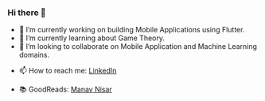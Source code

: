 ### Hi there 👋

<!--
**manavnisar/manavnisar** is a ✨ _special_ ✨ repository because its `README.md` (this file) appears on your GitHub profile.

Here are some ideas to get you started:
-->
- 🔭 I’m currently working on building Mobile Applications using Flutter.
- 🌱 I’m currently learning about Game Theory.
- 👯 I’m looking to collaborate on Mobile Application and Machine Learning domains.
<!-- - 🤔 I’m looking for help with ... -->
<!-- - 💬 Ask me about --> 
- 📫 How to reach me: [LinkedIn](https://linkedin.com/in/manavnisar)
<!-- - 😄 Pronouns: ... -->
<!-- - ⚡ Fun fact: ... -->
- 📚 GoodReads: [Manav Nisar](https://www.goodreads.com/user/show/164941329-manav-nisar)

